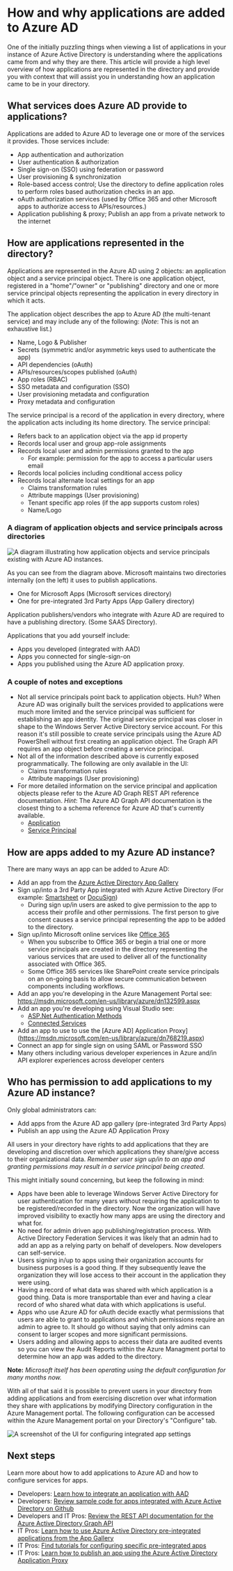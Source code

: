 <properties
   pageTitle="How applications are added to Azure Active Directory."
   description="This article describes how applications are added to an instance of Azure Active Directory."
   services="active-directory"
   documentationCenter=""
   authors="shoatman"
   manager="kbrint"
   editor=""/>

   <tags
      ms.service="active-directory"
      ms.devlang="na"
      ms.topic="article"
      ms.tgt_pltfrm="na"
      ms.workload="identity"
      ms.date="03/23/2015"
      ms.author="shoatman"/>

# How and why applications are added to Azure AD

One of the initially puzzling things when viewing a list of applications in your instance of Azure Active Directory is understanding where the applications came from and why they are there.  This article will provide a high level overview of how applications are represented in the directory and provide you with context that will assist you in understanding how an application came to be in your directory.

## What services does Azure AD provide to applications?

Applications are added to Azure AD to leverage one or more of the services it provides.  Those services include:
* App authentication and authorization
* User authentication & authorization
* Single sign-on (SSO) using federation or password
* User provisioning & synchronization
* Role-based access control; Use the directory to define application roles to perform roles based authorization checks in an app.
* oAuth authorization services (used by Office 365 and other Microsoft apps to authorize access to APIs/resources.)
* Application publishing & proxy; Publish an app from a private network to the internet

## How are applications represented in the directory?

Applications are represented in the Azure AD using 2 objects: an application object and a service principal object.  There is one application object, registered in a "home"/"owner" or "publishing" directory and one or more service principal objects representing the application in every directory in which it acts.  

The application object describes the app to Azure AD (the multi-tenant service) and may include any of the following: (*Note*: This is not an exhaustive list.)
* Name, Logo & Publisher
* Secrets (symmetric and/or asymmetric keys used to authenticate the app)
* API dependencies (oAuth)
* APIs/resources/scopes published (oAuth)
* App roles (RBAC)
* SSO metadata and configuration (SSO)
* User provisioning metadata and configuration
* Proxy metadata and configuration

The service principal is a record of the application in every directory, where the application acts including its home directory.  The service principal:
* Refers back to an application object via the app id property
* Records local user and group app-role assignments
* Records local user and admin permissions granted to the app
    * For example: permission for the app to access a particular users email
* Records local policies including conditional access policy
* Records local alternate local settings for an app
    * Claims transformation rules
    * Attribute mappings (User provisioning)
    * Tenant specific app roles (if the app supports custom roles)
    * Name/Logo

### A diagram of application objects and service principals across directories

![A diagram illustrating how application objects and service principals existing with Azure AD instances.][apps_service_principals_directory]

As you can see from the diagram above.  Microsoft maintains two directories internally (on the left) it uses to publish applications.  
* One for Microsoft Apps (Microsoft services directory)
* One for pre-integrated 3rd Party Apps (App Gallery directory)

Application publishers/vendors who integrate with Azure AD are required to have a publishing directory.  (Some SAAS Directory).

Applications that you add yourself include:
* Apps you developed (integrated with AAD)
* Apps you connected for single-sign-on
* Apps you published using the Azure AD application proxy.

### A couple of notes and exceptions

* Not all service principals point back to application objects.  Huh? When Azure AD was originally built the services provided to applications were much more limited and the service principal was sufficient for establishing an app identity.  The original service principal was closer in shape to the Windows Server Active Directory service account.  For this reason it's still possible to create service principals using the Azure AD PowerShell without first creating an application object.  The Graph API requires an app object before creating a service principal.
* Not all of the information described above is currently exposed programmatically.  The following are only available in the UI:
    * Claims transformation rules
    * Attribute mappings (User provisioning)
* For more detailed information on the service principal and application objects please refer to the Azure AD Graph REST API reference documentation.  *Hint*: The Azure AD Graph API documentation is the closest thing to a schema reference for Azure AD that's currently available.  
    * [Application](https://msdn.microsoft.com/en-us/library/azure/dn151677.aspx)
    * [Service Principal](https://msdn.microsoft.com/en-us/library/azure/dn194452.aspx)


## How are apps added to my Azure AD instance?
There are many ways an app can be added to Azure AD:
* Add an app from the [Azure Active Directory App Gallery](http://azure.microsoft.com/en-us/updates/azure-active-directory-over-1000-apps/)
* Sign up/into a 3rd Party App integrated with Azure Active Directory (For example: [Smartsheet](https://app.smartsheet.com/b/home) or [DocuSign](https://www.docusign.net/member/MemberLogin.aspx))
    * During sign up/in users are asked to give permission to the app to access their profile and other permissions.  The first person to give consent causes a service principal representing the app to be added to the directory.
* Sign up/into Microsoft online services like [Office 365](http://products.office.com/en-US/)
    * When you subscribe to Office 365 or begin a trial one or more service principals are created in the directory representing the various services that are used to deliver all of the functionality associated with Office 365.
    * Some Office 365 services like SharePoint create service principals on an on-going basis to allow secure communication between components including workflows.
* Add an app you're developing in the Azure Management Portal see: https://msdn.microsoft.com/en-us/library/azure/dn132599.aspx
* Add an app you're developing using Visual Studio see:
    * [ASP.Net Authentication Methods](http://www.asp.net/visual-studio/overview/2013/creating-web-projects-in-visual-studio#orgauthoptions)
    * [Connected Services](http://blogs.msdn.com/b/visualstudio/archive/2014/11/19/connecting-to-cloud-services.aspx)
* Add an app to use to use the [Azure AD] Application Proxy](https://msdn.microsoft.com/en-us/library/azure/dn768219.aspx)
* Connect an app for single sign on using SAML or Password SSO
* Many others including various developer experiences in Azure and/in API explorer experiences across developer centers

## Who has permission to add applications to my Azure AD instance?

Only global administrators can:
* Add apps from the Azure AD app gallery (pre-integrated 3rd Party Apps)
* Publish an app using the Azure AD Application Proxy

All users in your directory have rights to add applications that they are developing and discretion over which applications they share/give access to their organizational data.  *Remember user sign up/in to an app and granting permissions may result in a service principal being created.*

This might initially sound concerning, but keep the following in mind:
* Apps have been able to leverage Windows Server Active Directory for user authentication for many years without requiring the application to be registered/recorded in the directory.  Now the organization will have improved visibility to exactly how many apps are using the directory and what for.
* No need for admin driven app publishing/registration process.  With Active Directory Federation Services it was likely that an admin had to add an app as a relying party on behalf of developers.  Now developers can self-service.
* Users signing in/up to apps using their organization accounts for business purposes is a good thing.  If they subsequently leave the organization they will lose access to their account in the application they were using.
* Having a record of what data was shared with which application is a good thing.  Data is more transportable than ever and having a clear record of who shared what data with which applications is useful.
* Apps who use Azure AD for oAuth decide exactly what permissions that users are able to grant to applications and which permissions require an admin to agree to.  It should go without saying that only admins can consent to larger scopes and more significant permissions.
* Users adding and allowing apps to access their data are audited events so you can view the Audit Reports within the Azure Managment portal to determine how an app was added to the directory.

**Note:** *Microsoft itself has been operating using the default configuration for many months now.*

With all of that said it is possible to prevent users in your directory from adding applications and from exercising discretion over what information they share with applications by modifying Directory configuration in the Azure Management portal.  The following configuration can be accessed within the Azure Management portal on your Directory's "Configure" tab.

![A screenshot of the UI for configuring integrated app settings][app_settings]


<!--Every topic should have next steps and links to the next logical set of content to keep the customer engaged-->
## Next steps

Learn more about how to add applications to Azure AD and how to configure services for apps.
* Developers: [Learn how to integrate an application with AAD](https://msdn.microsoft.com/en-us/library/azure/dn151122.aspx)
* Developers: [Review sample code for apps integrated with Azure Active Directory on Github](https://github.com/AzureADSamples)
* Developers and IT Pros: [Review the REST API documentation for the Azure Active Directory Graph API](https://msdn.microsoft.com/en-us/library/azure/hh974478.aspx)
* IT Pros: [Learn how to use Azure Active Directory pre-integrated applications from the App Gallery](https://msdn.microsoft.com/en-us/library/azure/dn308590.aspx)
* IT Pros: [Find tutorials for configuring specific pre-integrated apps](https://msdn.microsoft.com/en-us/library/azure/dn893637.aspx)
* IT Pros: [Learn how to publish an app using the Azure Active Directory Application Proxy](https://msdn.microsoft.com/en-us/library/azure/dn768219.aspx)

<!--Image references-->
[apps_service_principals_directory]:media/active-directory-how-applications-are-added/HowAppsAreAddedToAAD.jpg
[app_settings]:media/active-directory-how-applications-are-added/IntegratedAppSettings.jpg
